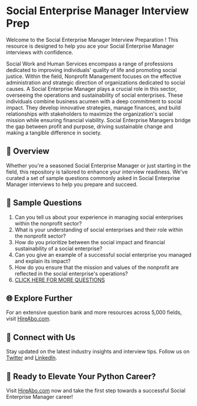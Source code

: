 # Social Enterprise Manager Interview Prep

Welcome to the Social Enterprise Manager Interview Preparation ! This resource is designed to help you ace your Social Enterprise Manager interviews with confidence.

Social Work and Human Services encompass a range of professions dedicated to improving individuals' quality of life and promoting social justice. Within the field, Nonprofit Management focuses on the effective administration and strategic direction of organizations dedicated to social causes. A Social Enterprise Manager plays a crucial role in this sector, overseeing the operations and sustainability of social enterprises. These individuals combine business acumen with a deep commitment to social impact. They develop innovative strategies, manage finances, and build relationships with stakeholders to maximize the organization's social mission while ensuring financial viability. Social Enterprise Managers bridge the gap between profit and purpose, driving sustainable change and making a tangible difference in society.

## 🚀 Overview

Whether you're a seasoned Social Enterprise Manager or just starting in the field, this repository is tailored to enhance your interview readiness. We've curated a set of sample questions commonly asked in Social Enterprise Manager interviews to help you prepare and succeed.

## 📝 Sample Questions

1. Can you tell us about your experience in managing social enterprises within the nonprofit sector?
2. What is your understanding of social enterprises and their role within the nonprofit sector?
3. How do you prioritize between the social impact and financial sustainability of a social enterprise?
4. Can you give an example of a successful social enterprise you managed and explain its impact?
5. How do you ensure that the mission and values of the nonprofit are reflected in the social enterprise's operations?
6. [CLICK HERE FOR MORE QUESTIONS](https://hireabo.com/job/13_3_13/Social%20Enterprise%20Manager)

## 🌐 Explore Further

For an extensive question bank and more resources across 5,000 fields, visit [HireAbo.com](https://www.hireabo.com).

## 📱 Connect with Us

Stay updated on the latest industry insights and interview tips. Follow us on [Twitter](https://twitter.com/hireabo) and [LinkedIn](https://www.linkedin.com/in/hire-abo-3609972a8/).

## 🚀 Ready to Elevate Your Python Career?

Visit [HireAbo.com](https://www.hireabo.com) now and take the first step towards a successful Social Enterprise Manager career!